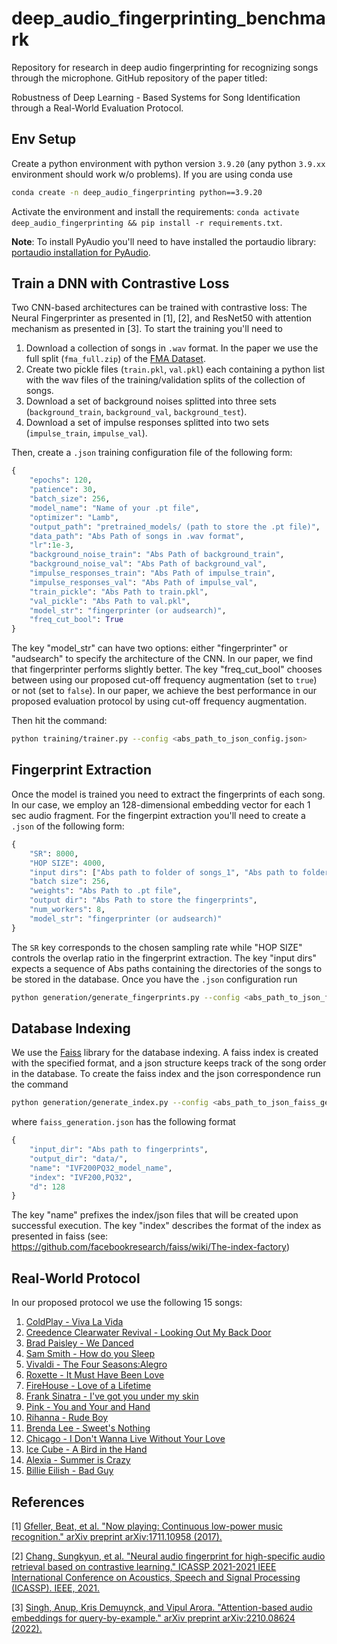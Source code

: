 # deep_audio_fingerprinting_benchmark
Repository for research in deep audio fingerprinting for recognizing songs through the microphone. GitHub repository of the paper titled: 

Robustness of Deep Learning - Based Systems for Song Identification through a Real-World Evaluation Protocol.

## Env Setup

Create a python environment with python version `3.9.20` (any python `3.9.xx` environment should work w/o problems). If you are using conda use

```bash
conda create -n deep_audio_fingerprinting python==3.9.20
```

Activate the environment and install the requirements: `conda activate deep_audio_fingerprinting && pip install -r requirements.txt`.

**Note**: To install PyAudio you'll need to have installed the portaudio library: <a href="https://people.csail.mit.edu/hubert/pyaudio/#downloads">portaudio installation for PyAudio</a>.

## Train a DNN with Contrastive Loss

Two CNN-based architectures can be trained with contrastive loss: The Neural Fingerprinter as presented in [1], [2], and ResNet50 with attention mechanism as presented in [3]. To start the training you'll need to

1. Download a collection of songs in `.wav` format. In the paper we use the full split (`fma_full.zip`) of the <a href="https://github.com/mdeff/fma">FMA Dataset</a>.
2. Create two pickle files (`train.pkl`, `val.pkl`) each containing a python list with the wav files of the training/validation splits of the collection of songs.
3. Download a set of background noises splitted into three sets (`background_train`, `background_val`, `background_test`).
4. Download a set of impulse responses splitted into two sets (`impulse_train`, `impulse_val`).

Then, create a `.json` training configuration file of the following form:

```python
{
    "epochs": 120,
    "patience": 30,
    "batch_size": 256,
    "model_name": "Name of your .pt file",
    "optimizer": "Lamb",
    "output_path": "pretrained_models/ (path to store the .pt file)",
    "data_path": "Abs Path of songs in .wav format",
    "lr":1e-3,
    "background_noise_train": "Abs Path of background_train",
    "background_noise_val": "Abs Path of background_val",
    "impulse_responses_train": "Abs Path of impulse_train",
    "impulse_responses_val": "Abs Path of impulse_val",
    "train_pickle": "Abs Path to train.pkl",
    "val_pickle": "Abs Path to val.pkl",
    "model_str": "fingerprinter (or audsearch)",
    "freq_cut_bool": True
}
```

The key "model_str" can have two options: either "fingerprinter" or "audsearch" to specify the architecture of the CNN. In our paper, we find that fingerprinter performs slightly better. The key "freq_cut_bool" chooses between using our proposed cut-off frequency augmentation (set to `true`) or not (set to `false`). In our paper, we achieve the best performance in our proposed evaluation protocol by using cut-off frequency augmentation.

Then hit the command:

```bash
python training/trainer.py --config <abs_path_to_json_config.json>
```

## Fingerprint Extraction

Once the model is trained you need to extract the fingerprints of each song. In our case, we employ an 128-dimensional embedding vector for each 1 sec audio fragment. For the fingerpint extraction you'll need to create a `.json` of the following form:


```python
{
    "SR": 8000,
    "HOP SIZE": 4000,
    "input dirs": ["Abs path to folder of songs_1", "Abs path to folder of songs_2"],
    "batch size": 256,
    "weights": "Abs Path to .pt file",
    "output dir": "Abs Path to store the fingerprints",
    "num_workers": 8,
    "model_str": "fingerprinter (or audsearch)"
}
```

The `SR` key corresponds to the chosen sampling rate while "HOP SIZE" controls the overlap ratio in the fingerprint extraction. The key "input dirs" expects a sequence of Abs paths containing the directories of the songs to be stored in the database. Once you have the `.json` configuration run

```bash
python generation/generate_fingerprints.py --config <abs_path_to_json_fingerprint_extraction.json>
```

## Database Indexing

We use the <a href="https://github.com/facebookresearch/faiss">Faiss</a> library for the database indexing. A faiss index is created with the specified format, and a json structure keeps track of the song order in the database. To create the faiss index and the json correspondence run the command

```bash
python generation/generate_index.py --config <abs_path_to_json_faiss_generation.json>
```

where `faiss_generation.json` has the following format

```python
{
    "input_dir": "Abs path to fingerprints",
    "output_dir": "data/",
    "name": "IVF200PQ32_model_name",
    "index": "IVF200,PQ32",
    "d": 128
}
```

The key "name" prefixes the index/json files that will be created upon successful execution. The key "index" describes the format of the index as presented in faiss (see: <a href="https://github.com/facebookresearch/faiss/wiki/The-index-factory">https://github.com/facebookresearch/faiss/wiki/The-index-factory</a>)

## Real-World Protocol

In our proposed protocol we use the following 15 songs:

1. <a href="https://www.youtube.com/watch?v=y4zdDXPYo0I">ColdPlay - Viva La Vida</a>
2. <a href="https://www.youtube.com/watch?v=ayVLYgjd9Rk">Creedence Clearwater Revival - Looking Out My Back Door</a>
3. <a href="https://www.youtube.com/watch?v=ogLs8LvLKbA"> Brad Paisley - We Danced</a>
4. <a href="https://www.youtube.com/watch?v=Jhpi-idv2F0"> Sam Smith - How do you Sleep</a>
5. <a href="https://www.youtube.com/watch?v=8qzeP-FBJHI"> Vivaldi - The Four Seasons:Alegro</a>
6. <a href="https://www.youtube.com/watch?v=k2C5TjS2sh4"> Roxette - It Must Have Been Love </a>
7. <a href="https://www.youtube.com/watch?v=5ETENrv8cnU"> FireHouse - Love of a Lifetime </a>
8. <a href="https://www.youtube.com/watch?v=C1AHec7sfZ8"> Frank Sinatra - I've got you under my skin</a>
9. <a href="https://www.youtube.com/watch?v=YUtHjOvPKT0"> Pink - You and Your and Hand</a>
10. <a href="https://www.youtube.com/watch?v=ILVPOIFsv04"> Rihanna - Rude Boy </a>
11. <a href="https://www.youtube.com/watch?v=TmNmJegX_FM"> Brenda Lee - Sweet's Nothing </a>
12. <a href="https://www.youtube.com/watch?v=76SDedMYoOU"> Chicago - I Don't Wanna Live Without Your Love</a>
13. <a href="https://www.youtube.com/watch?v=QQU8lazOsKc"> Ice Cube - A Bird in the Hand</a>
14. <a href="https://www.youtube.com/watch?v=W2z2reKU8yo"> Alexia - Summer is Crazy </a>
15. <a href="https://www.youtube.com/watch?v=4-TbQnONe_w"> Billie Eilish - Bad Guy </a>




## References

[1] <a href="https://arxiv.org/pdf/1711.10958">Gfeller, Beat, et al. "Now playing: Continuous low-power music recognition." arXiv preprint arXiv:1711.10958 (2017).</a>

[2] <a href="https://arxiv.org/pdf/1711.10958">Chang, Sungkyun, et al. "Neural audio fingerprint for high-specific audio retrieval based on contrastive learning." ICASSP 2021-2021 IEEE International Conference on Acoustics, Speech and Signal Processing (ICASSP). IEEE, 2021.</a>

[3] <a href="https://arxiv.org/pdf/2210.08624"> Singh, Anup, Kris Demuynck, and Vipul Arora. "Attention-based audio embeddings for query-by-example." arXiv preprint arXiv:2210.08624 (2022).</a>